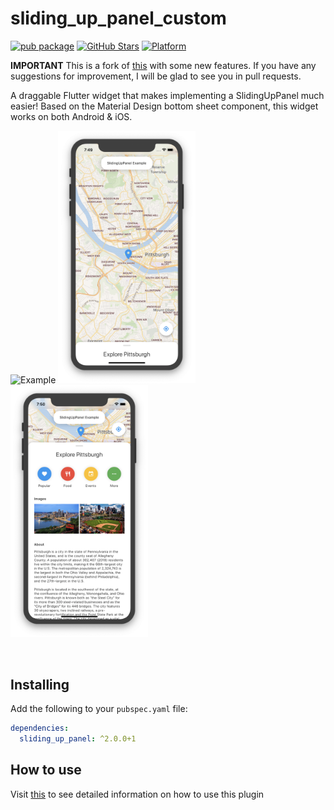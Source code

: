 # sliding_up_panel_custom
[![pub package](https://img.shields.io/pub/v/sliding_up_panel_custom.svg)](https://pub.dartlang.org/packages/sliding_up_panel_custom)
[![GitHub Stars](https://img.shields.io/github/stars/SiKirillo/sliding_up_panel_custom.svg?logo=github)](https://github.com/SiKirillo/sliding_up_panel_custom)
[![Platform](https://img.shields.io/badge/platform-android%20|%20ios-green.svg)](https://img.shields.io/badge/platform-Android%20%7C%20iOS-green.svg)

**IMPORTANT** This is a fork of [this](https://github.com/akshathjain/sliding_up_panel) with some new features. If you have any suggestions for improvement, I will be glad to see you in pull requests.

A draggable Flutter widget that makes implementing a SlidingUpPanel much easier! Based on the Material Design bottom sheet component, this widget works on both Android & iOS.

<p>
  <img width="205px" alt="Example" src="https://raw.githubusercontent.com/SiKirillo/sliding_up_panel_custom/master/assets/example.gif"/>
  <img width="220px" alt="Example App Closed" src="https://raw.githubusercontent.com/SiKirillo/sliding_up_panel_custom/master/assets/exampleclosed.png"/>
  <img width="220px" alt="Example App Open" src="https://raw.githubusercontent.com/SiKirillo/sliding_up_panel_custom/master/assets/exampleopen.png"/>
</p>

<br>

## Installing
Add the following to your `pubspec.yaml` file:
```yaml
dependencies:
  sliding_up_panel: ^2.0.0+1
```

## How to use
Visit [this](https://pub.dev/packages/sliding_up_panel) to see detailed information on how to use this plugin